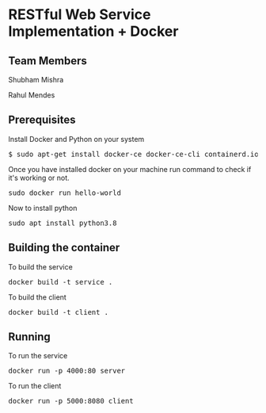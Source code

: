 # RESTful Web Service Implementation + Docker

## Team Members 
<p>Shubham Mishra</p>
<p>Rahul Mendes</p>

## Prerequisites
Install Docker and Python on your system
<pre>$ sudo apt-get install docker-ce docker-ce-cli containerd.io docker-compose-plugin</pre>
Once you have installed docker on your machine run command to check if it's working or not.
<pre>sudo docker run hello-world</pre>
<p>Now to install python</p>
<pre>sudo apt install python3.8</pre>


## Building the container
<p>To build the service</p>
<pre>docker build -t service .</pre>
<p>To build the client</p>
<pre>docker build -t client .</pre>


## Running
<p>To run the service </p>
<pre>docker run -p 4000:80 server</pre>
<p>To run the client</p> 
<pre>docker run -p 5000:8080 client</pre>
